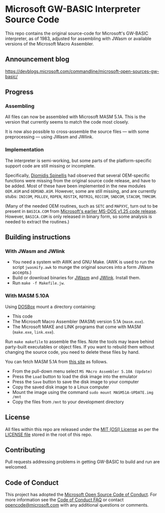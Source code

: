 # Microsoft GW-BASIC Interpreter Source Code

This repo contains the original source-code for Microsoft's GW-BASIC interpreter, as of 1983,
adjusted for assembling with JWasm or available versions of the Microsoft Macro Assembler.

## Announcement blog
https://devblogs.microsoft.com/commandline/microsoft-open-sources-gw-basic/

## Progress

### Assembling

All files can now be assembled with Microsoft MASM 5.1A.
This is the version that currently seems to match the code most closely.

It is now also possible to cross-assemble the source files ― with some
preprocessing ― using JWasm and JWlink.

### Implementation

The interpreter is semi-working, but some parts of the platform-specific
support code are still missing or incomplete.

Specifically, [Diomidis Spinellis](https://github.com/dspinellis/GW-BASIC)
had observed that several OEM-specific functions were missing from the
original source code release, and have to be added.
Most of these have been implemented in the new modules `OEM.ASM` and
`OEMSND.ASM`.
However, some are still missing, and are currently stubs:
`INICOM`,
`POLLEV`,
`RDPEN`,
`RDSTIK`,
`RDTRIG`,
`RECCOM`,
`SNDCOM`,
`STACOM`,
`TRMCOM`.

(Many of the needed OEM routines, such as `SETC` and `MAPXYC`, turn out to be
present in `BASICA.COM` from [Microsoft's earlier MS-DOS v1.25 code
release](https://github.com/microsoft/MS-DOS).  However, `BASICA.COM` is
only released in binary form, so some analysis is needed to extract the
routines.)

## Building instructions

### With JWasm and JWlink

* You need a system with AWK and GNU Make.  (AWK is used to run the script `jwasmify.awk` to munge the original sources into a form JWasm accepts.)
* Build or download binaries for [JWasm](https://github.com/Baron-von-Riedesel/JWasm) and [JWlink](https://github.com/JWasm/JWlink).  Install them.
* Run `make -f Makefile.jw`.

### With MASM 5.10A

Using  [DOSBox](https://www.dosbox.com/) mount a directory containing:
* This code
* The Microsoft Macro Assembler (MASM) version 5.1A (`masm.exe`).
* The Microsoft MAKE and LINK programs that come with MASM (`make.exe`, `link.exe`).

Run `make makefile` to assemble the files.
Note the tools may leave behind  party-built executables or object files.
If you want to rebuild them without changing the source code, you need
to delete these files by hand.

You can fetch MASM 5.1A from
[this site](https://www.pcjs.org/software/pcx86/lang/microsoft/masm/5.10x/) as follows.
* From the pull-down menu select `MS MAcro Assembler 5.10A (Update)`
* Press the `Load` button to load the disk image into the emulator
* Press the `Save` button to save the disk image to your computer
* Copy  the saved disk image to a Linux computer
* Mount the image using the command `sudo mount MASM51A-UPDATE.img /mnt`
* Copy the files from `/mnt` to your development directory

## License

All files within this repo are released under the [MIT (OSI) License]( https://en.wikipedia.org/wiki/MIT_License) as per the [LICENSE file](https://github.com/Microsoft/GW-BASIC/blob/master/LICENSE) stored in the root of this repo.

## Contributing

Pull requests addressing problems in getting GW-BASIC to build and run
are welcomed.

## Code of Conduct

This project has adopted the [Microsoft Open Source Code of Conduct](https://opensource.microsoft.com/codeofconduct/).  For more information see the [Code of Conduct FAQ](https://opensource.microsoft.com/codeofconduct/faq/) or contact [opencode@microsoft.com](mailto:opencode@microsoft.com) with any additional questions or comments.
